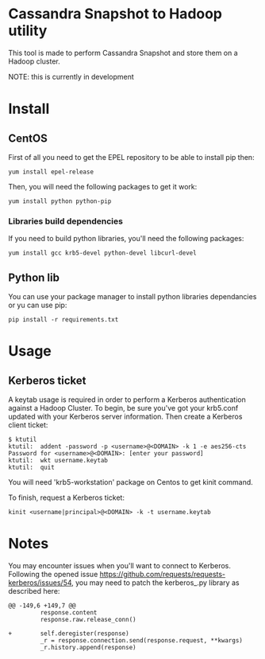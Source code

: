 # Cassandra Snapshot to Hadoop utility 

This tool is made to perform Cassandra Snapshot and store them on a Hadoop cluster.

NOTE: this is currently in development


# Install

## CentOS

First of all you need to get the EPEL repository to be able to install pip then:
```
yum install epel-release
```

Then, you will need the following packages to get it work:
```
yum install python python-pip
```

### Libraries build dependencies

If you need to build python libraries, you'll need the following packages:
```
yum install gcc krb5-devel python-devel libcurl-devel
```

## Python lib

You can use your package manager to install python libraries dependancies or yu can use pip:
```
pip install -r requirements.txt
```

# Usage

## Kerberos ticket

A keytab usage is required in order to perform a Kerberos authentication against a Hadoop Cluster.
To begin, be sure you've got your krb5.conf updated with your Kerberos server information.
Then create a Kerberos client ticket:
```
$ ktutil
ktutil:  addent -password -p <username>@<DOMAIN> -k 1 -e aes256-cts
Password for <username>@<DOMAIN>: [enter your password]
ktutil:  wkt username.keytab
ktutil:  quit 
```

You will need 'krb5-workstation' package on Centos to get kinit command.

To finish, request a Kerberos ticket:
```
kinit <username|principal>@<DOMAIN> -k -t username.keytab
```

# Notes

You may encounter issues when you'll want to connect to Kerberos.
Following the opened issue https://github.com/requests/requests-kerberos/issues/54, you may need to
patch the kerberos_.py library as described here:

```
@@ -149,6 +149,7 @@
         response.content
         response.raw.release_conn()
 
+        self.deregister(response)
         _r = response.connection.send(response.request, **kwargs)
         _r.history.append(response)
```
